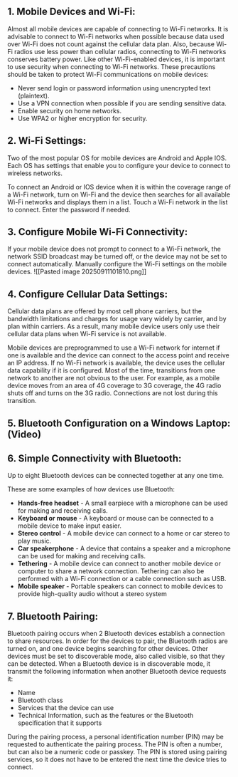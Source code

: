 ## 1. Mobile Devices and Wi-Fi:
Almost all mobile devices are capable of connecting to Wi-Fi networks. It is advisable to connect to Wi-Fi networks when possible because data used over Wi-Fi does not count against the cellular data plan. Also, because Wi-Fi radios use less power than cellular radios, connecting to Wi-Fi networks conserves battery power. Like other Wi-Fi-enabled devices, it is important to use security when connecting to Wi-Fi networks. These precautions should be taken to protect Wi-Fi communications on mobile devices:

- Never send login or password information using unencrypted text (plaintext).
- Use a VPN connection when possible if you are sending sensitive data.
- Enable security on home networks.
- Use WPA2 or higher encryption for security.

## 2. Wi-Fi Settings:
Two of the most popular OS for mobile devices are Android and Apple IOS. Each OS has settings that enable you to configure your device to connect to wireless networks.

To connect an Android or IOS device when it is within the coverage range of a Wi-Fi network, turn on Wi-Fi and the device then searches for all available Wi-Fi networks and displays them in a list. Touch a Wi-Fi network in the list to connect. Enter the password if needed.

## 3. Configure Mobile Wi-Fi Connectivity:
If your mobile device does not prompt to connect to a Wi-Fi network, the network SSID broadcast may be turned off, or the device may not be set to connect automatically. Manually configure the Wi-Fi settings on the mobile devices.
![[Pasted image 20250911101810.png]]

## 4. Configure Cellular Data Settings:
Cellular data plans are offered by most cell phone carriers, but the bandwidth limitations and charges for usage vary widely by carrier, and by plan within carriers. As a result, many mobile device users only use their cellular data plans when Wi-Fi service is not available.

Mobile devices are preprogrammed to use a Wi-Fi network for internet if one is available and the device can connect to the access point and receive an IP address. If no Wi-Fi network is available, the device uses the cellular data capability if it is configured. Most of the time, transitions from one network to another are not obvious to the user. For example, as a mobile device moves from an area of 4G coverage to 3G coverage, the 4G radio shuts off and turns on the 3G radio. Connections are not lost during this transition.

## 5. Bluetooth Configuration on a Windows Laptop: (Video)

## 6. Simple Connectivity with Bluetooth:

Up to eight Bluetooth devices can be connected together at any one time.

These are some examples of how devices use Bluetooth:

- **Hands-free headset** - A small earpiece with a microphone can be used for making and receiving calls.
- **Keyboard or mouse** - A keyboard or mouse can be connected to a mobile device to make input easier.
- **Stereo control** - A mobile device can connect to a home or car stereo to play music.
- **Car speakerphone** - A device that contains a speaker and a microphone can be used for making and receiving calls.
- **Tethering** - A mobile device can connect to another mobile device or computer to share a network connection. Tethering can also be performed with a Wi-Fi connection or a cable connection such as USB.
- **Mobile speaker** - Portable speakers can connect to mobile devices to provide high-quality audio without a stereo system

## 7. Bluetooth Pairing:
Bluetooth pairing occurs when 2 Bluetooth devices establish a connection to share resources. In order for the devices to pair, the Bluetooth radios are turned on, and one device begins searching for other devices. Other devices must be set to discoverable mode, also called visible, so that they can be detected. When a Bluetooth device is in discoverable mode, it transmit the following information when another Bluetooth device requests it:
- Name
- Bluetooth class
- Services that the device can use
- Technical Information, such as the features or the Bluetooth specification that it supports

During the pairing process, a personal identification number (PIN) may be requested to authenticate the pairing process. The PIN is often a number, but can also be a numeric code or passkey. The PIN is stored using pairing services, so it does not have to be entered the next time the device tries to connect.
